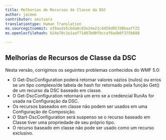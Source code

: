 ```yaml
---
title: Melhorias de Recursos de Classe da DSC
author: jaimeo
contributor: amitsara
translationtype: Human Translation
ms.sourcegitcommit: e39aa2e5cbda0c83e24e21c4459d957d8baaff25
ms.openlocfilehash: b24e70c1e1aaf71487b00fbccaf6edb0f375b888

---
```


## Melhorias de Recursos de Classe da DSC

Nesta versão, corrigimos os seguintes problemas conhecidos do WMF 5.0:
* O Get-DscConfiguration poderá retornar valores vazios (nulos) ou erros se um tipo complexo/de tabela de hash for retornado pela função Get() de um recurso da DSC baseado em classe.
* O Get-DscConfiguration retornará um erro se a credencial RunAs for usada na Configuração da DSC.
* Os recursos baseados em classe não podem ser usados em uma Configuração de Composição.
* O Start-DscConfiguration será suspenso se o recurso baseado em Classe tiver uma propriedade de seu próprio tipo.
* O recurso baseado em classe não pode ser usado como um recurso exclusivo.



<!--HONumber=Aug16_HO3-->


